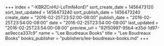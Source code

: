 +++
index = "-KBRZCnHU-LoTmN4onEl"
sort_create_date = 1456473120
sort_last_updated = 1456473240
sort_publish_date = 1456473240
create_date = "2016-02-25T23:52:00-08:00"
publish_date = "2016-02-25T23:54:00-08:00"
date = "2016-02-25T23:54:00-08:00"
last_updated = "2016-02-25T23:54:00-08:00"
preview_url = "92f50997-95b4-e35d-1d97-ae9ecca337c9"
name = "Lee Boudreaux Books"
title = "Lee Boudreaux Books"
books_publisher = "publishers/lee-boudreaux-books.md"
+++
